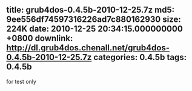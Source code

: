 title: grub4dos-0.4.5b-2010-12-25.7z
md5: 9ee556df74597316226ad7c880162930
size: 224K
date: 2010-12-25 20:34:15.000000000 +0800
downlink: http://dl.grub4dos.chenall.net/grub4dos-0.4.5b-2010-12-25.7z
categories: 0.4.5b
tags: 0.4.5b
---

for test only